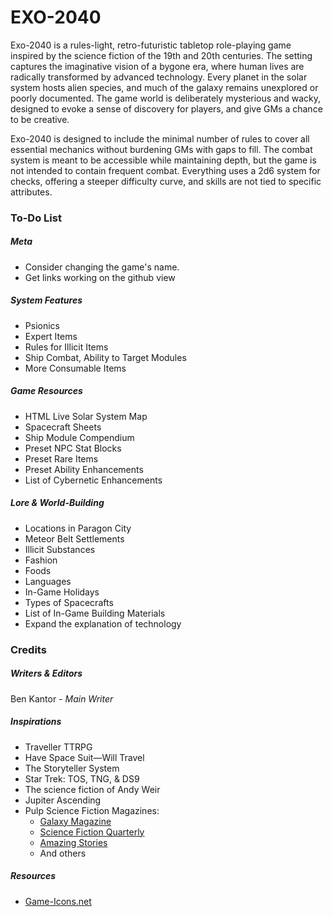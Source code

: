 # EXO-2040
Exo-2040 is a rules-light, retro-futuristic tabletop role-playing game inspired by the science fiction of the 19th and 20th centuries. The setting captures the imaginative vision of a bygone era, where human lives are radically transformed by advanced technology. Every planet in the solar system hosts alien species, and much of the galaxy remains unexplored or poorly documented. The game world is deliberately mysterious and wacky, designed to evoke a sense of discovery for players, and give GMs a chance to be creative.

Exo-2040 is designed to include the minimal number of rules to cover all essential mechanics without burdening GMs with gaps to fill. The combat system is meant to be accessible while maintaining depth, but the game is not intended to contain frequent combat. Everything uses a 2d6 system for checks, offering a steeper difficulty curve, and skills are not tied to specific attributes.
### To-Do List
##### Meta
- Consider changing the game's name.
- Get links working on the github view
##### System Features
- Psionics
- Expert Items
- Rules for Illicit Items
- Ship Combat, Ability to Target Modules
- More Consumable Items
##### Game Resources
- HTML Live Solar System Map
- Spacecraft Sheets
- Ship Module Compendium
- Preset NPC Stat Blocks
- Preset Rare Items
- Preset Ability Enhancements
- List of Cybernetic Enhancements
##### Lore & World-Building
- Locations in Paragon City
- Meteor Belt Settlements
- Illicit Substances
- Fashion
- Foods
- Languages
- In-Game Holidays
- Types of Spacecrafts
- List of In-Game Building Materials
- Expand the explanation of technology
### Credits
##### Writers & Editors
Ben Kantor - _Main Writer_
##### Inspirations
- Traveller TTRPG
- Have Space Suit—Will Travel
- The Storyteller System
- Star Trek: TOS, TNG, & DS9
- The science fiction of Andy Weir
- Jupiter Ascending
- Pulp Science Fiction Magazines:
    - [Galaxy Magazine](https://archive.org/details/galaxymagazine-1951-02/)
    - [Science Fiction Quarterly](https://archive.org/details/sciencefictionquarterly)
    - [Amazing Stories](https://archive.org/details/amazingstoriesmagazine)
    - And others
##### Resources
- [Game-Icons.net](https://game-icons.net/)